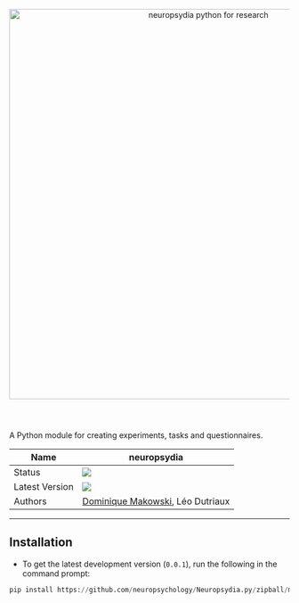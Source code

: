<p><header><img src="https://github.com/neuropsychology/neuropsydia/blob/master/neuropsydia/files/logo/neuropsydia_banner.png" width="700" align="center" alt="neuropsydia python for research"></header></p>

A Python module for creating experiments, tasks and questionnaires.

|Name|neuropsydia|
|----------------|---|
|Status|![](https://img.shields.io/badge/status-stable-brightgreen.svg)|
|Latest Version|![](https://img.shields.io/badge/version-0.0.1-brightgreen.svg)|
|Authors|[Dominique Makowski](https://biblineuropsy.files.wordpress.com/2016/09/cv_dominiquemakowski.pdf), Léo Dutriaux|

---
## Installation

- To get the latest development version (`0.0.1`), run the following in the command prompt:

```python
pip install https://github.com/neuropsychology/Neuropsydia.py/zipball/master
```
